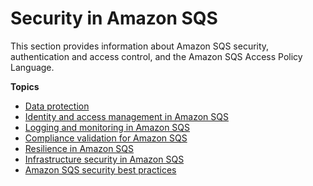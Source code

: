 # Security in Amazon SQS<a name="sqs-security"></a>

This section provides information about Amazon SQS security, authentication and access control, and the Amazon SQS Access Policy Language\.

**Topics**
+ [Data protection](sqs-data-protection.md)
+ [Identity and access management in Amazon SQS](sqs-authentication-and-access-control.md)
+ [Logging and monitoring in Amazon SQS](sqs-logging-monitoring.md)
+ [Compliance validation for Amazon SQS](sqs-compliance-validation.md)
+ [Resilience in Amazon SQS](sqs-resilience.md)
+ [Infrastructure security in Amazon SQS](sqs-infrastructure-security.md)
+ [Amazon SQS security best practices](sqs-security-best-practices.md)